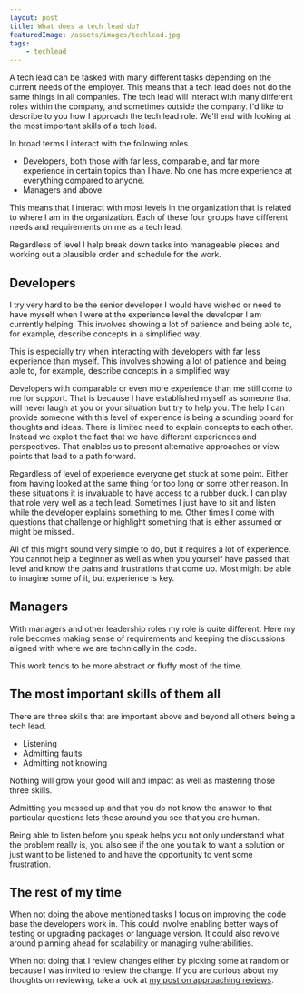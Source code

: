 ```yaml
---
layout: post
title: What does a tech lead do?
featuredImage: /assets/images/techlead.jpg
tags:
    - techlead
---
```

A tech lead can be tasked with many different tasks depending on the current
needs of the employer. This means that a tech lead does not do the same things
in all companies. The tech lead will interact with many different roles within
the company, and sometimes outside the company. I'd like to describe to you how
I approach the tech lead role. We'll end with looking at the most important
skills of a tech lead.

In broad terms I interact with the following roles
- Developers, both those with far less, comparable, and far more experience in
  certain topics than I have. No one has more experience at everything compared
  to anyone.
- Managers and above.

This means that I interact with most levels in the organization that is related
to where I am in the organization. Each of these four groups have different
needs and requirements on me as a tech lead.

Regardless of level I help break down tasks into manageable pieces and working
out a plausible order and schedule for the work.

## Developers
I try very hard to be the senior developer I would have wished or need to have
myself when I were at the experience level the developer I am currently
helping. This involves showing a lot of patience and being able to, for
example, describe concepts in a simplified way.

This is especially try when interacting with developers with far less
experience than myself.  This involves showing a lot of patience and being able
to, for example, describe concepts in a simplified way.

Developers with comparable or even more experience than me still come to me for
support. That is because I have established myself as someone that will never
laugh at you or your situation but try to help you. The help I can provide
someone with this level of experience is being a sounding board for thoughts
and ideas. There is limited need to explain concepts to each other. Instead we
exploit the fact that we have different experiences and perspectives. That
enables us to present alternative approaches or view points that lead to a path
forward.

Regardless of level of experience everyone get stuck at some point. Either from
having looked at the same thing for too long or some other reason. In these
situations it is invaluable to have access to a rubber duck. I can play that
role very well as a tech lead. Sometimes I just have to sit and listen while
the developer explains something to me. Other times I come with questions that
challenge or highlight something that is either assumed or might be missed.

All of this might sound very simple to do, but it requires a lot of experience.
You cannot help a beginner as well as when you yourself have passed that level
and know the pains and frustrations that come up. Most might be able to imagine
some of it, but experience is key.

## Managers
With managers and other leadership roles my role is quite different. Here my
role becomes making sense of requirements and keeping the discussions aligned
with where we are technically in the code.

This work tends to be more abstract or fluffy most of the time.

## The most important skills of them all
There are three skills that are important above and beyond all others being a
tech lead.
- Listening
- Admitting faults
- Admitting not knowing

Nothing will grow your good will and impact as well as mastering those three skills.

Admitting you messed up and that you do not know the answer to that particular
questions lets those around you see that you are human.

Being able to listen before you speak helps you not only understand what the
problem really is, you also see if the one you talk to want a solution or just
want to be listened to and have the opportunity to vent some frustration.

## The rest of my time
When not doing the above mentioned tasks I focus on improving the code base the developers work in. This could involve enabling better ways of testing or upgrading packages or language version. It could also revolve around planning ahead for scalability or managing vulnerabilities.

When not doing that I review changes either by picking some at random or because I was invited to review the change. If you are curious about my thoughts on reviewing, take a look at [my post on approaching reviews](/2024/03/16/approaching-reviewing).
